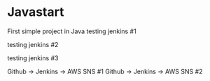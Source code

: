 # Javastart
First simple project in Java
testing jenkins #1


testing jenkins #2

testing jenkins #3

Github -> Jenkins -> AWS SNS #1
Github -> Jenkins -> AWS SNS #2
